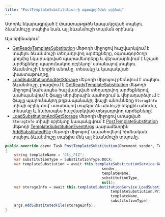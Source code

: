 ```yaml
---
title: "PostTemplateSubstitution-ի օգտագործման օրինակ" 
---
```


Ստորև նկարագրված է փաստաթղթին կապակցված տպելու ձևանմուշը տպելիս նաև այլ ձևանմուշի տպման օրինակ։ 

Այս օրինակում՝
* [GetReadyTemplateSubstitution](../../server_api/services/ITemplateSubstitutionService/GetReadyTemplateSubstitution.md) մեթոդի միջոցով հաշվարկվում է տպելու ձևանմուշի տեղադրվող արժեքները, օգտագործողի կողմից նկարագրված պարամետրերը և վերադարձվում է նշված արժեքները պարունակող օբյեկտը՝ ստանալով տպելու ձևանմուշի ներքին անունը, տեսակը և կապակված փաստաթուղթը,
* [LoadSubstitutionAndGetStorage](../../server_api/services/ITemplateSubstitutionService/LoadSubstitutionAndGetStorage.md) մեթոդի միջոցով բեռնվում է տպելու ձևանմուշը, լրացվում է [GetReadyTemplateSubstitution](../../server_api/services/ITemplateSubstitutionService/GetReadyTemplateSubstitution.md) մեթոդի միջոցով նախապես հաշվարկված տեղադրվող արժեքներով, պահպանվում է ֆայլը սերվերային պահոցում և վերադարձվում է ֆայլը պարունակող թղթապանակի, ֆայլի անունները `StoragInfo` տիպի օբյեկտով՝ ստանալով տպելու ձևանմուշի ներքին անունը, տեսակը և նախապես հաշվարկված տեղադրվող արժեքները։
* [LoadSubstitutionAndGetStorage](../../server_api/services/ITemplateSubstitutionService/LoadSubstitutionAndGetStorage.md) մեթոդի միջոցով ստացված `StoragInfo` տիպի օբյեկտը կապակցվում է [PostTemplateSubstitution](../definitions/document_extender/PostTemplateSubstitution.md) մեթոդի [TemplateSubstitutionEventArgs](../types/args/TemplateSubstitutionEventArgs.md) պարամետրին [AddSubstitutedFile](../types/args/TemplateSubstitutionEventArgs/AddSubstitutedFile.md) մեթոդի միջոցով՝ ապահովելով հիմնական տպելու ձևանմուշը տպելիս մեկ այլ ձևանմուշի տպումը։

```c#
public override async Task PostTemplateSubstitution(Document sender, TemplateSubstitutionEventArgs<TemplateSubstitution> args)
{
    string templateName = "Cli_FIZ";
    var substitutionType = SubstitutionType.DOCX;
    var templateSubstiution = await this.templateSubstitutionService.GetReadyTemplateSubstitution(
                                            sender, 
                                            templateName, 
                                            substitutionType, 
                                            null);
    var storageInfo = await this.templateSubstitutionService.LoadSubstitutionAndGetStorage(
                                                templateSubstiution.PrintTemplateSubstitution, 
                                                templateName, 
                                                substitutionType);
    args.AddSubstitutedFile(storageInfo);
}
```
